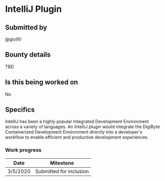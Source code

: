 # IntelliJ Plugin

## Submitted by

@gto90

## Bounty details

TBD

## Is this being worked on

No

## Specifics

IntelliJ has been a highly popular Integrated Development Environment across a variety of languages.  An IntelliJ plugin would integrate the DigiByte Containerized Development Environment directly into a developer's workflow to enable efficient and productive development experiences.

### Work progress

| Date | Milestone |
| --- | --- |
| 3/5/2020 | Submitted for inclusion |

